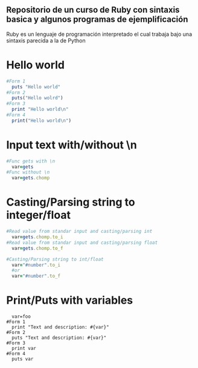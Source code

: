 ## Repositorio de un curso de Ruby con sintaxis basica y algunos programas de ejemplificación ##

Ruby es un lenguaje de programación interpretado el cual trabaja bajo una sintaxis parecida a la de Python

# Hello world #
```ruby
#Form 1
  puts "Hello world"
#Form 2
  puts("Hello wolrd")
#Form 3
  print "Hello world\n"
#Form 4
  print("Hello world\n")
```

# Input text with/without \n #
```ruby
#Func gets with \n
  var=gets
#Func without \n
  var=gets.chomp
```
# Casting/Parsing string to integer/float #
```ruby
#Read value from standar input and casting/parsing int
  var=gets.chomp.to_i
#Read value from standar input and casting/parsing float
  var=gets.chomp.to_f

#Casting/Parsing string to int/float
  var="#number".to_i
  #or
  var="#number".to_f
```
# Print/Puts with variables #
```
  var=foo
#Form 1
  print "Text and description: #{var}"
#Form 2
  puts "Text and description: #{var}"
#Form 3
  print var
#Form 4
  puts var
```
